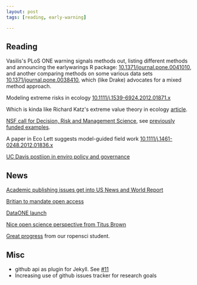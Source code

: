 ```yaml
---
layout: post
tags: [reading, early-warning]

---
```



Reading
-------

Vasilis's PLoS ONE warning signals methods out, listing different methods and announcing the earlywarings R package: [10.1371/journal.pone.0041010](http://dx.doi.org/10.1371/journal.pone.0041010), and another comparing methods on some various data sets [10.1371/journal.pone.0038410](http://dx.doi.org/10.1371/journal.pone.0038410), which (like Drake) advocates for a mixed method approach.  

Modeling extreme risks in ecology [10.1111/j.1539-6924.2012.01871.x](http://dx.doi.org/10.1111/j.1539-6924.2012.01871.x)

Which is kinda like Richard Katz's extreme value theory in ecology [article](http://www.jstor.org/stable/10.2307/3450873).  

[NSF call for Decision, Risk and Management Science](http://www.nsf.gov/funding/pgm_summ.jsp?pims_id=5423&WT.mc_id=USNSF_39&WT.mc_ev=click), see [previously funded examples](http://www.nsf.gov/awardsearch/progSearch.do?WT.si_n=ClickedAbstractsRecentAwards&WT.si_x=1&WT.si_cs=1&WT.z_pims_id=5423&SearchType=progSearch&page=2&QueryText=&ProgOrganization=&ProgOfficer=&ProgEleCode=1321&BooleanElement=true&ProgRefCode=&BooleanRef=true&ProgProgram=&ProgFoaCode=&RestrictActive=on&Search=Search#results).  


A paper in Eco Lett suggests model-guided field work [10.1111/j.1461-0248.2012.01836.x](http://dx.doi.org/10.1111/j.1461-0248.2012.01836.x)

[UC Davis postiion in enviro policy and governance](http://disccrs.org/newsletter/2012_07_23_AsstProfUCDavis.pdf)


News
----

[Academic publishing issues get into US News and World Report](http://www.usnews.com/news/articles/2012/07/23/is-the-academic-publishing-industry-on-the-verge-of-disruption)

[Britian to mandate open access ](http://www.bis.gov.uk/news/topstories/2012/Jul/government-to-open-up-publicly-funded-research)

[DataONE launch](http://www.dataone.org/news/dataone-goes-live)

[Nice open science perspective from Titus Brown](http://t.co/q4Okabfv)

[Great progress](http://t.co/PVhl0FtP) from our ropensci student.

Misc
----

* github api as plugin for Jekyll. See [#11](https://github.com/cboettig/labnotebook/issues/11)
* Increasing use of github issues tracker for research goals


